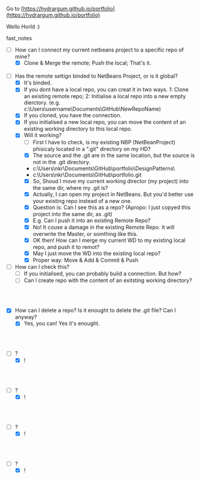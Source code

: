 Go to [https://hydrargum.github.io/portfolio](https://hydrargum.github.io/portfolio)

Wello Horld :)


fast_notes

- [ ] How can I connect my current netbeans project to a specific repo of mine?
  - [X] Clone & Merge the remote; Push the local; That's it.
<br><br>
- [ ] Has the remote settign binded to NetBeans Project, or is it global?
  - [X] It's binded.
  - [X] If you dont have a local repo, you can creat it in two ways.
  1: Clone an existing remote repo;
  2: Initialise a local repo into a new empty dierctory.  (e.g. c:\Users\username\Documents\GitHub\NewRepoName)
  - [X] If you cloned, you have the connection.
  - [X] If you initialised a new local repo, you can move the content of an existing working directory to this local repo.
  - [X] Will it working?
    - [ ]  First I have to check, is my existing NBP (NetBeanProject) phisicaly located in a ".git" directory on my HD?
    - [X]  The source and the .git are in the same location, but the source is not in the .git directory.
      * c:\Users\nkr\Documents\GitHub\portfolio\DesignPatterns\
      * c:\Users\nkr\Documents\GitHub\portfolio\.git
    - [X]  So, Shoud I move my current working director (my project) into the same dir, where my .git is?
    - [X]  Actually, I can open my project in NetBeans. But you'd better use your existing repo instead of a new one.
      - [X]  Question is: Can I see this as a repo? (Apropo: I just copyed this project into the same dir, as .git)
      - [X]  E.g. Can I push it into an existing Remote Repo?
      - [X]  No! It couse a damage in the existing Remote Repo. It will overwrite the Master, or somthing like this.
      - [X]  OK then! How can I merge my current WD to my existing local repo, and push it to remot?
      - [X]  May I just move the WD into the existing local repo?
      - [X]  Proper way: Move & Add & Commit & Push
- [ ] How can I check this?
  - [ ] If you initialised, you can probably build a connection. But how?
  - [ ] Can I create repo with the content of an exitsting working directory?

<br><br>
- [X] How can I delete a repo? Is it enought to delete the .git file? Can I anyway?
  - [X] Yes, you can! Yes it's enought.

<br><br>
- [ ] ?
  - [X] !

<br><br>
- [ ] ?
  - [X] !

<br><br>
- [ ] ?
  - [X] !

<br><br>
- [ ] ?
  - [X] !

